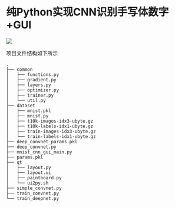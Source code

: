 # 纯Python实现CNN识别手写体数字+GUI

![](https://img.hamlinzheng.com/i/2020/02/07/psh0gw.png)



项目文件结构如下所示

```
.
├── common
│   ├── functions.py
│   ├── gradient.py
│   ├── layers.py
│   ├── optimizer.py
│   ├── trainer.py
│   └── util.py
├── dataset
│   ├── mnist.pkl
│   ├── mnist.py
│   ├── t10k-images-idx3-ubyte.gz
│   ├── t10k-labels-idx1-ubyte.gz
│   ├── train-images-idx3-ubyte.gz
│   └── train-labels-idx1-ubyte.gz
├── deep_convnet_params.pkl
├── deep_convnet.py
├── mnist_cnn_gui_main.py
├── params.pkl
├── qt
│   ├── layout.py
│   ├── layout.ui
│   ├── paintboard.py
│   └── ui2py.sh
├── simple_convnet.py
├── train_convnet.py
└── train_deepnet.py
```
